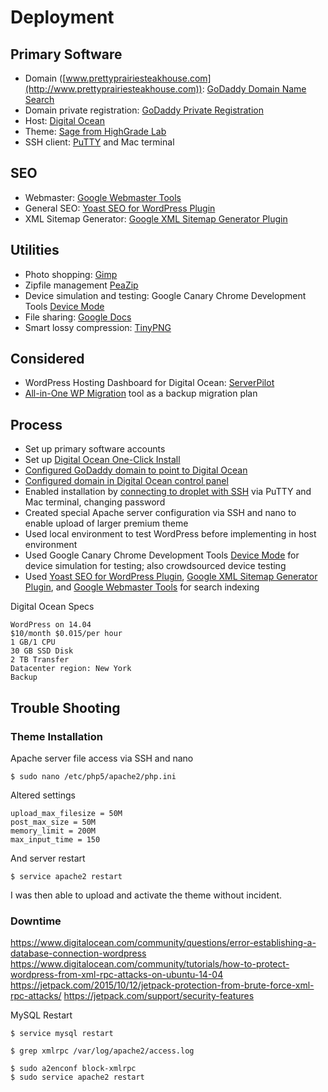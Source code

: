 # Deployment

## Primary Software

* Domain ([www.prettyprairiesteakhouse.com](http://www.prettyprairiesteakhouse.com)): [GoDaddy Domain Name Search](https://www.godaddy.com/domains/domain-name-search)
* Domain private registration: [GoDaddy Private Registration](https://www.godaddy.com/domainaddon/private-registration.aspx)
* Host: [Digital Ocean](https://www.digitalocean.com)
* Theme: [Sage from HighGrade Lab](http://www.highgradelab.com/sage)
* SSH client: [PuTTY](http://www.putty.org) and Mac terminal

## SEO

* Webmaster: [Google Webmaster Tools](https://www.google.com/webmasters/tools)
* General SEO: [Yoast SEO for WordPress Plugin](https://yoast.com/wordpress/plugins/seo)
* XML Sitemap Generator: [Google XML Sitemap Generator Plugin](https://wordpress.org/plugins/google-sitemap-generator)

## Utilities

* Photo shopping: [Gimp](https://www.gimp.org)
* Zipfile management [PeaZip](https://sourceforge.net/projects/peazip)
* Device simulation and testing: Google Canary Chrome Development Tools [Device Mode](https://developers.google.com/web/tools/chrome-devtools/iterate/device-mode/?hl=en)
* File sharing: [Google Docs](https://www.google.com/docs/about)
* Smart lossy compression: [TinyPNG](https://tinypng.com)

## Considered

* WordPress Hosting Dashboard for Digital Ocean: [ServerPilot](https://serverpilot.io)
* [All-in-One WP Migration](https://wordpress.org/plugins/all-in-one-wp-migration) tool as a backup migration plan

## Process

* Set up primary software accounts
* Set up [Digital Ocean One-Click Install](https://www.digitalocean.com/community/tutorials/how-to-use-the-wordpress-one-click-install-on-digitalocean)
* [Configured GoDaddy domain to point to Digital Ocean](https://www.digitalocean.com/community/tutorials/how-to-point-to-digitalocean-nameservers-from-common-domain-registrars)
* [Configured domain in Digital Ocean control panel](https://www.digitalocean.com/community/tutorials/how-to-set-up-a-host-name-with-digitalocean)
* Enabled installation by [connecting to droplet with SSH](https://www.digitalocean.com/community/tutorials/how-to-connect-to-your-droplet-with-ssh) via PuTTY and Mac terminal, changing password
* Created special Apache server configuration via SSH and nano to enable upload of larger premium theme
* Used local environment to test WordPress before implementing in host environment
* Used Google Canary Chrome Development Tools [Device Mode](https://developers.google.com/web/tools/chrome-devtools/iterate/device-mode/?hl=en) for device simulation for testing; also crowdsourced device testing
* Used [Yoast SEO for WordPress Plugin](https://yoast.com/wordpress/plugins/seo), [Google XML Sitemap Generator Plugin](https://wordpress.org/plugins/google-sitemap-generator), and [Google Webmaster Tools](https://www.google.com/webmasters/tools) for search indexing

Digital Ocean Specs

    WordPress on 14.04
    $10/month $0.015/per hour
    1 GB/1 CPU
    30 GB SSD Disk
    2 TB Transfer
    Datacenter region: New York
    Backup

## Trouble Shooting

### Theme Installation

Apache server file access via SSH and nano

    $ sudo nano /etc/php5/apache2/php.ini

Altered settings

    upload_max_filesize = 50M
    post_max_size = 50M
    memory_limit = 200M
    max_input_time = 150

And server restart

    $ service apache2 restart

I was then able to upload and activate the theme without incident. 

### Downtime

https://www.digitalocean.com/community/questions/error-establishing-a-database-connection-wordpress
https://www.digitalocean.com/community/tutorials/how-to-protect-wordpress-from-xml-rpc-attacks-on-ubuntu-14-04
https://jetpack.com/2015/10/12/jetpack-protection-from-brute-force-xml-rpc-attacks/
https://jetpack.com/support/security-features

MySQL Restart

    $ service mysql restart

    $ grep xmlrpc /var/log/apache2/access.log

    $ sudo a2enconf block-xmlrpc
    $ sudo service apache2 restart
